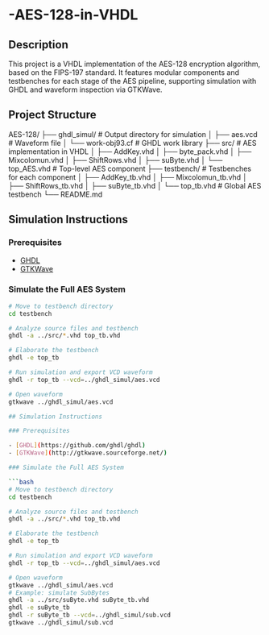 # -AES-128-in-VHDL

## Description

This project is a VHDL implementation of the AES-128 encryption algorithm, based on the FIPS-197 standard. It features modular components and testbenches for each stage of the AES pipeline, supporting simulation with GHDL and waveform inspection via GTKWave.

## Project Structure
AES-128/
├── ghdl_simul/ # Output directory for simulation
│ ├── aes.vcd # Waveform file
│ └── work-obj93.cf # GHDL work library
├── src/ # AES implementation in VHDL
│ ├── AddKey.vhd
│ ├── byte_pack.vhd
│ ├── Mixcolomun.vhd
│ ├── ShiftRows.vhd
│ ├── suByte.vhd
│ └── top_AES.vhd # Top-level AES component
├── testbench/ # Testbenches for each component
│ ├── AddKey_tb.vhd
│ ├── Mixcolomun_tb.vhd
│ ├── ShiftRows_tb.vhd
│ ├── suByte_tb.vhd
│ └── top_tb.vhd # Global AES testbench
└── README.md

## Simulation Instructions

### Prerequisites

- [GHDL](https://github.com/ghdl/ghdl)
- [GTKWave](http://gtkwave.sourceforge.net/)

### Simulate the Full AES System

```bash
# Move to testbench directory
cd testbench

# Analyze source files and testbench
ghdl -a ../src/*.vhd top_tb.vhd

# Elaborate the testbench
ghdl -e top_tb

# Run simulation and export VCD waveform
ghdl -r top_tb --vcd=../ghdl_simul/aes.vcd

# Open waveform
gtkwave ../ghdl_simul/aes.vcd

## Simulation Instructions

### Prerequisites

- [GHDL](https://github.com/ghdl/ghdl)
- [GTKWave](http://gtkwave.sourceforge.net/)

### Simulate the Full AES System

```bash
# Move to testbench directory
cd testbench

# Analyze source files and testbench
ghdl -a ../src/*.vhd top_tb.vhd

# Elaborate the testbench
ghdl -e top_tb

# Run simulation and export VCD waveform
ghdl -r top_tb --vcd=../ghdl_simul/aes.vcd

# Open waveform
gtkwave ../ghdl_simul/aes.vcd
# Example: simulate SubBytes
ghdl -a ../src/suByte.vhd suByte_tb.vhd
ghdl -e suByte_tb
ghdl -r suByte_tb --vcd=../ghdl_simul/sub.vcd
gtkwave ../ghdl_simul/sub.vcd


